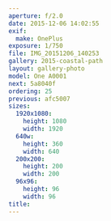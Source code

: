 ```yaml
---
aperture: f/2.0
date: 2015-12-06 14:02:55
exif:
  make: OnePlus
exposure: 1/750
file: IMG_20151206_140253
gallery: 2015-coastal-path
layout: gallery-photo
model: One A0001
next: 5a8040f
ordering: 25
previous: afc5007
sizes:
  1920x1080:
    height: 1080
    width: 1920
  640w:
    height: 360
    width: 640
  200x200:
    height: 200
    width: 200
  96x96:
    height: 96
    width: 96
title: 
---
```

